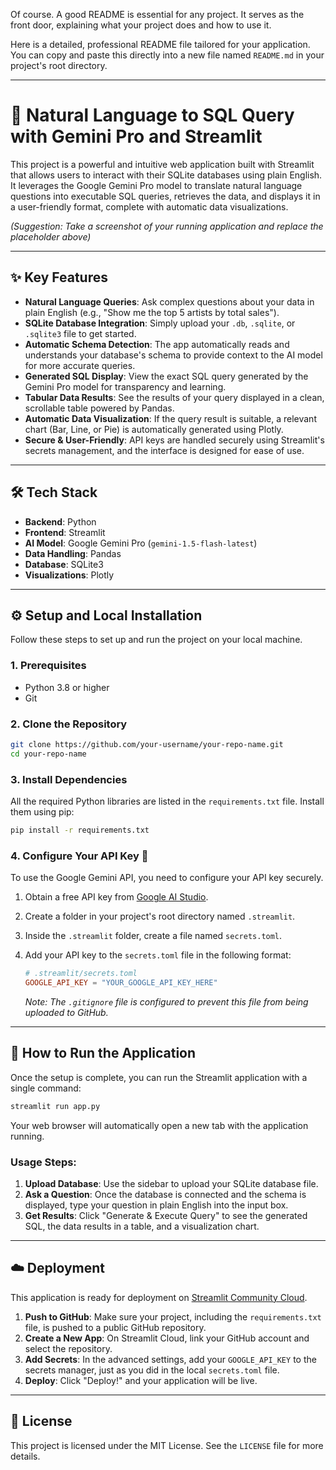 Of course. A good README is essential for any project. It serves as the front door, explaining what your project does and how to use it.

Here is a detailed, professional README file tailored for your application. You can copy and paste this directly into a new file named `README.md` in your project's root directory.

-----

# 🚀 Natural Language to SQL Query with Gemini Pro and Streamlit

This project is a powerful and intuitive web application built with Streamlit that allows users to interact with their SQLite databases using plain English. It leverages the Google Gemini Pro model to translate natural language questions into executable SQL queries, retrieves the data, and displays it in a user-friendly format, complete with automatic data visualizations.

*(Suggestion: Take a screenshot of your running application and replace the placeholder above)*

-----

## ✨ Key Features

  * **Natural Language Queries**: Ask complex questions about your data in plain English (e.g., "Show me the top 5 artists by total sales").
  * **SQLite Database Integration**: Simply upload your `.db`, `.sqlite`, or `.sqlite3` file to get started.
  * **Automatic Schema Detection**: The app automatically reads and understands your database's schema to provide context to the AI model for more accurate queries.
  * **Generated SQL Display**: View the exact SQL query generated by the Gemini Pro model for transparency and learning.
  * **Tabular Data Results**: See the results of your query displayed in a clean, scrollable table powered by Pandas.
  * **Automatic Data Visualization**: If the query result is suitable, a relevant chart (Bar, Line, or Pie) is automatically generated using Plotly.
  * **Secure & User-Friendly**: API keys are handled securely using Streamlit's secrets management, and the interface is designed for ease of use.

-----

## 🛠️ Tech Stack

  * **Backend**: Python
  * **Frontend**: Streamlit
  * **AI Model**: Google Gemini Pro (`gemini-1.5-flash-latest`)
  * **Data Handling**: Pandas
  * **Database**: SQLite3
  * **Visualizations**: Plotly

-----

## ⚙️ Setup and Local Installation

Follow these steps to set up and run the project on your local machine.

### 1\. Prerequisites

  * Python 3.8 or higher
  * Git

### 2\. Clone the Repository

```bash
git clone https://github.com/your-username/your-repo-name.git
cd your-repo-name
```

### 3\. Install Dependencies

All the required Python libraries are listed in the `requirements.txt` file. Install them using pip:

```bash
pip install -r requirements.txt
```

### 4\. Configure Your API Key 🔑

To use the Google Gemini API, you need to configure your API key securely.

1.  Obtain a free API key from [Google AI Studio](https://aistudio.google.com/app/apikey).

2.  Create a folder in your project's root directory named `.streamlit`.

3.  Inside the `.streamlit` folder, create a file named `secrets.toml`.

4.  Add your API key to the `secrets.toml` file in the following format:

    ```toml
    # .streamlit/secrets.toml
    GOOGLE_API_KEY = "YOUR_GOOGLE_API_KEY_HERE"
    ```

    *Note: The `.gitignore` file is configured to prevent this file from being uploaded to GitHub.*

-----

## 🚀 How to Run the Application

Once the setup is complete, you can run the Streamlit application with a single command:

```bash
streamlit run app.py
```

Your web browser will automatically open a new tab with the application running.

### Usage Steps:

1.  **Upload Database**: Use the sidebar to upload your SQLite database file.
2.  **Ask a Question**: Once the database is connected and the schema is displayed, type your question in plain English into the input box.
3.  **Get Results**: Click "Generate & Execute Query" to see the generated SQL, the data results in a table, and a visualization chart.

-----

## ☁️ Deployment

This application is ready for deployment on [Streamlit Community Cloud](https://share.streamlit.io/).

1.  **Push to GitHub**: Make sure your project, including the `requirements.txt` file, is pushed to a public GitHub repository.
2.  **Create a New App**: On Streamlit Cloud, link your GitHub account and select the repository.
3.  **Add Secrets**: In the advanced settings, add your `GOOGLE_API_KEY` to the secrets manager, just as you did in the local `secrets.toml` file.
4.  **Deploy**: Click "Deploy\!" and your application will be live.

-----

## 📄 License

This project is licensed under the MIT License. See the `LICENSE` file for more details.
